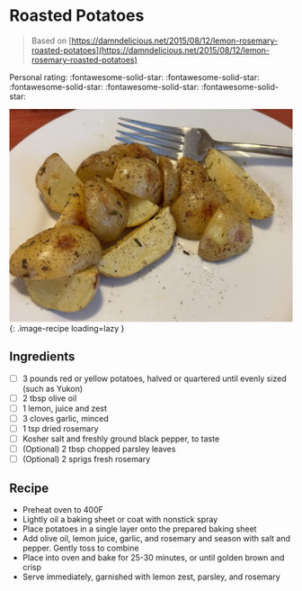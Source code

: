 # Roasted Potatoes

> Based on [https://damndelicious.net/2015/08/12/lemon-rosemary-roasted-potatoes](https://damndelicious.net/2015/08/12/lemon-rosemary-roasted-potatoes)

<!-- {cts} rating=5; (User can specify rating on scale of 1-5) -->

Personal rating: :fontawesome-solid-star: :fontawesome-solid-star: :fontawesome-solid-star: :fontawesome-solid-star: :fontawesome-solid-star:

<!-- {cte} -->

<!-- {cts} name_image=roasted_potatoes.jpeg; (User can specify image name) -->

![roasted_potatoes.jpeg](./roasted_potatoes.jpeg){: .image-recipe loading=lazy }

<!-- {cte} -->

## Ingredients

- [ ] 3 pounds red or yellow potatoes, halved or quartered until evenly sized (such as Yukon)
- [ ] 2 tbsp olive oil
- [ ] 1 lemon, juice and zest
- [ ] 3 cloves garlic, minced
- [ ] 1 tsp dried rosemary
- [ ] Kosher salt and freshly ground black pepper, to taste
- [ ] (Optional) 2 tbsp chopped parsley leaves
- [ ] (Optional) 2 sprigs fresh rosemary

## Recipe

- Preheat oven to 400F
- Lightly oil a baking sheet or coat with nonstick spray
- Place potatoes in a single layer onto the prepared baking sheet
- Add olive oil, lemon juice, garlic, and rosemary and season with salt and pepper. Gently toss to combine
- Place into oven and bake for 25-30 minutes, or until golden brown and crisp
- Serve immediately, garnished with lemon zest, parsley, and rosemary
